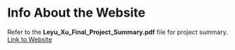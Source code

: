 # Info About the Website  
Refer to the **Leyu_Xu_Final_Project_Summary.pdf** file for project summary.  
[Link to Website](https://viterbi-web.usc.edu/~leyuxu/itp104/final_project/final_home_page.html) 
